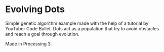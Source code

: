 # Evolving Dots
Simple genetic algorithm example made with the help of a tutorial by YouTuber Code Bullet. Dots act as a population that try to avoid obstacles and reach a goal through evolution.

Made in Processing 3.
